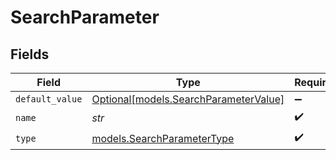 # SearchParameter


## Fields

| Field                                                                      | Type                                                                       | Required                                                                   | Description                                                                |
| -------------------------------------------------------------------------- | -------------------------------------------------------------------------- | -------------------------------------------------------------------------- | -------------------------------------------------------------------------- |
| `default_value`                                                            | [Optional[models.SearchParameterValue]](../models/searchparametervalue.md) | :heavy_minus_sign:                                                         | N/A                                                                        |
| `name`                                                                     | *str*                                                                      | :heavy_check_mark:                                                         | N/A                                                                        |
| `type`                                                                     | [models.SearchParameterType](../models/searchparametertype.md)             | :heavy_check_mark:                                                         | N/A                                                                        |